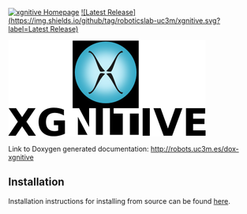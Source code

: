 [![xgnitive Homepage](https://img.shields.io/badge/xgnitive--orange.svg)](http://robots.uc3m.es/dox-xgnitive) [![Latest Release](https://img.shields.io/github/tag/roboticslab-uc3m/xgnitive.svg?label=Latest Release)](https://github.com/roboticslab-uc3m/xgnitive/tags)

![XGNITIVE logo](doc/fig/xgnitive-400px_v2.png)

Link to Doxygen generated documentation: http://robots.uc3m.es/dox-xgnitive

## Installation

Installation instructions for installing from source can be found [here](http://robots.uc3m.es/dox-xgnitive/xgnitive_install_on_ubuntu_14_04.html).
